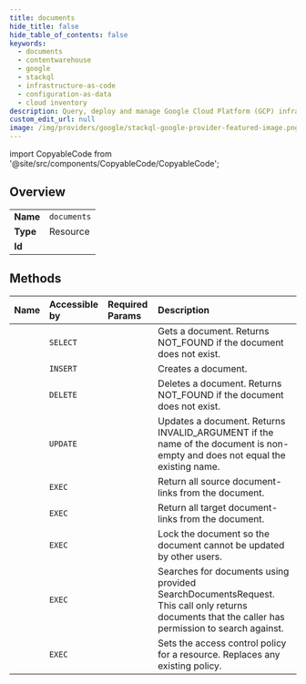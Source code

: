 ```yaml
---
title: documents
hide_title: false
hide_table_of_contents: false
keywords:
  - documents
  - contentwarehouse
  - google    
  - stackql
  - infrastructure-as-code
  - configuration-as-data
  - cloud inventory
description: Query, deploy and manage Google Cloud Platform (GCP) infrastructure and resources using SQL
custom_edit_url: null
image: /img/providers/google/stackql-google-provider-featured-image.png
---
```


import CopyableCode from '@site/src/components/CopyableCode/CopyableCode';




## Overview
<table><tbody>
<tr><td><b>Name</b></td><td><code>documents</code></td></tr>
<tr><td><b>Type</b></td><td>Resource</td></tr>
<tr><td><b>Id</b></td><td><CopyableCode code="google.contentwarehouse.documents" /></td></tr>
</tbody></table>

## Methods
| Name | Accessible by | Required Params | Description |
|:-----|:--------------|:----------------|:------------|
| <CopyableCode code="get" /> | `SELECT` | <CopyableCode code="documentsId, locationsId, projectsId" /> | Gets a document. Returns NOT_FOUND if the document does not exist. |
| <CopyableCode code="create" /> | `INSERT` | <CopyableCode code="locationsId, projectsId" /> | Creates a document. |
| <CopyableCode code="delete" /> | `DELETE` | <CopyableCode code="documentsId, locationsId, projectsId" /> | Deletes a document. Returns NOT_FOUND if the document does not exist. |
| <CopyableCode code="patch" /> | `UPDATE` | <CopyableCode code="documentsId, locationsId, projectsId" /> | Updates a document. Returns INVALID_ARGUMENT if the name of the document is non-empty and does not equal the existing name. |
| <CopyableCode code="linked_sources" /> | `EXEC` | <CopyableCode code="documentsId, locationsId, projectsId" /> | Return all source document-links from the document. |
| <CopyableCode code="linked_targets" /> | `EXEC` | <CopyableCode code="documentsId, locationsId, projectsId" /> | Return all target document-links from the document. |
| <CopyableCode code="lock" /> | `EXEC` | <CopyableCode code="documentsId, locationsId, projectsId" /> | Lock the document so the document cannot be updated by other users. |
| <CopyableCode code="search" /> | `EXEC` | <CopyableCode code="locationsId, projectsId" /> | Searches for documents using provided SearchDocumentsRequest. This call only returns documents that the caller has permission to search against. |
| <CopyableCode code="set_acl" /> | `EXEC` | <CopyableCode code="documentsId, locationsId, projectsId" /> | Sets the access control policy for a resource. Replaces any existing policy. |

